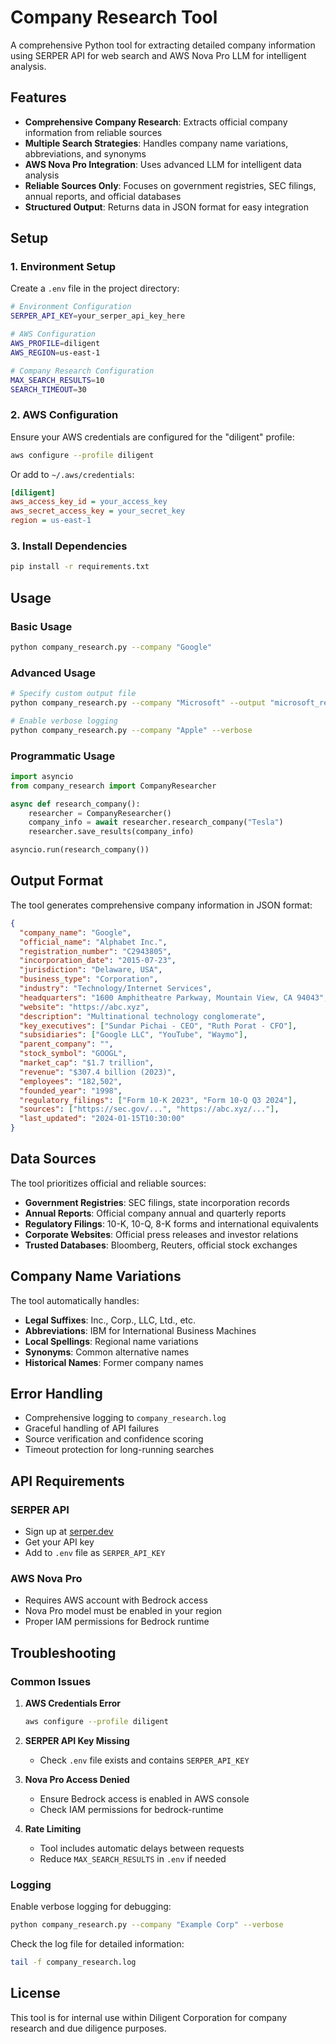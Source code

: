 # Company Research Tool

A comprehensive Python tool for extracting detailed company information using SERPER API for web search and AWS Nova Pro LLM for intelligent analysis.

## Features

- **Comprehensive Company Research**: Extracts official company information from reliable sources
- **Multiple Search Strategies**: Handles company name variations, abbreviations, and synonyms
- **AWS Nova Pro Integration**: Uses advanced LLM for intelligent data analysis
- **Reliable Sources Only**: Focuses on government registries, SEC filings, annual reports, and official databases
- **Structured Output**: Returns data in JSON format for easy integration

## Setup

### 1. Environment Setup

Create a `.env` file in the project directory:

```bash
# Environment Configuration
SERPER_API_KEY=your_serper_api_key_here

# AWS Configuration
AWS_PROFILE=diligent
AWS_REGION=us-east-1

# Company Research Configuration
MAX_SEARCH_RESULTS=10
SEARCH_TIMEOUT=30
```

### 2. AWS Configuration

Ensure your AWS credentials are configured for the "diligent" profile:

```bash
aws configure --profile diligent
```

Or add to `~/.aws/credentials`:

```ini
[diligent]
aws_access_key_id = your_access_key
aws_secret_access_key = your_secret_key
region = us-east-1
```

### 3. Install Dependencies

```bash
pip install -r requirements.txt
```

## Usage

### Basic Usage

```bash
python company_research.py --company "Google"
```

### Advanced Usage

```bash
# Specify custom output file
python company_research.py --company "Microsoft" --output "microsoft_research.json"

# Enable verbose logging
python company_research.py --company "Apple" --verbose
```

### Programmatic Usage

```python
import asyncio
from company_research import CompanyResearcher

async def research_company():
    researcher = CompanyResearcher()
    company_info = await researcher.research_company("Tesla")
    researcher.save_results(company_info)

asyncio.run(research_company())
```

## Output Format

The tool generates comprehensive company information in JSON format:

```json
{
  "company_name": "Google",
  "official_name": "Alphabet Inc.",
  "registration_number": "C2943805",
  "incorporation_date": "2015-07-23",
  "jurisdiction": "Delaware, USA",
  "business_type": "Corporation",
  "industry": "Technology/Internet Services",
  "headquarters": "1600 Amphitheatre Parkway, Mountain View, CA 94043",
  "website": "https://abc.xyz",
  "description": "Multinational technology conglomerate",
  "key_executives": ["Sundar Pichai - CEO", "Ruth Porat - CFO"],
  "subsidiaries": ["Google LLC", "YouTube", "Waymo"],
  "parent_company": "",
  "stock_symbol": "GOOGL",
  "market_cap": "$1.7 trillion",
  "revenue": "$307.4 billion (2023)",
  "employees": "182,502",
  "founded_year": "1998",
  "regulatory_filings": ["Form 10-K 2023", "Form 10-Q Q3 2024"],
  "sources": ["https://sec.gov/...", "https://abc.xyz/..."],
  "last_updated": "2024-01-15T10:30:00"
}
```

## Data Sources

The tool prioritizes official and reliable sources:

- **Government Registries**: SEC filings, state incorporation records
- **Annual Reports**: Official company annual and quarterly reports
- **Regulatory Filings**: 10-K, 10-Q, 8-K forms and international equivalents
- **Corporate Websites**: Official press releases and investor relations
- **Trusted Databases**: Bloomberg, Reuters, official stock exchanges

## Company Name Variations

The tool automatically handles:

- **Legal Suffixes**: Inc., Corp., LLC, Ltd., etc.
- **Abbreviations**: IBM for International Business Machines
- **Local Spellings**: Regional name variations
- **Synonyms**: Common alternative names
- **Historical Names**: Former company names

## Error Handling

- Comprehensive logging to `company_research.log`
- Graceful handling of API failures
- Source verification and confidence scoring
- Timeout protection for long-running searches

## API Requirements

### SERPER API
- Sign up at [serper.dev](https://serper.dev)
- Get your API key
- Add to `.env` file as `SERPER_API_KEY`

### AWS Nova Pro
- Requires AWS account with Bedrock access
- Nova Pro model must be enabled in your region
- Proper IAM permissions for Bedrock runtime

## Troubleshooting

### Common Issues

1. **AWS Credentials Error**
   ```bash
   aws configure --profile diligent
   ```

2. **SERPER API Key Missing**
   - Check `.env` file exists and contains `SERPER_API_KEY`

3. **Nova Pro Access Denied**
   - Ensure Bedrock access is enabled in AWS console
   - Check IAM permissions for bedrock-runtime

4. **Rate Limiting**
   - Tool includes automatic delays between requests
   - Reduce `MAX_SEARCH_RESULTS` in `.env` if needed

### Logging

Enable verbose logging for debugging:

```bash
python company_research.py --company "Example Corp" --verbose
```

Check the log file for detailed information:

```bash
tail -f company_research.log
```

## License

This tool is for internal use within Diligent Corporation for company research and due diligence purposes.
